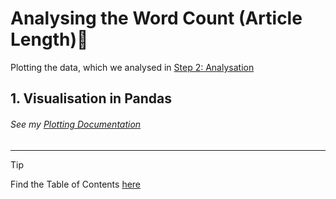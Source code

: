 # Analysing the Word Count (Article Length)📏

Plotting the data, which we analysed in [Step 2: Analysation](../../Analysing/)

## 1. Visualisation in Pandas

###### See my [Plotting Documentation](../Pandas_Documentation/)

---

> [!TIP]
> Find the Table of Contents [here](https://github.com/AdminL3/Jugend-Forscht/blob/main/Table_of_contents.md)
